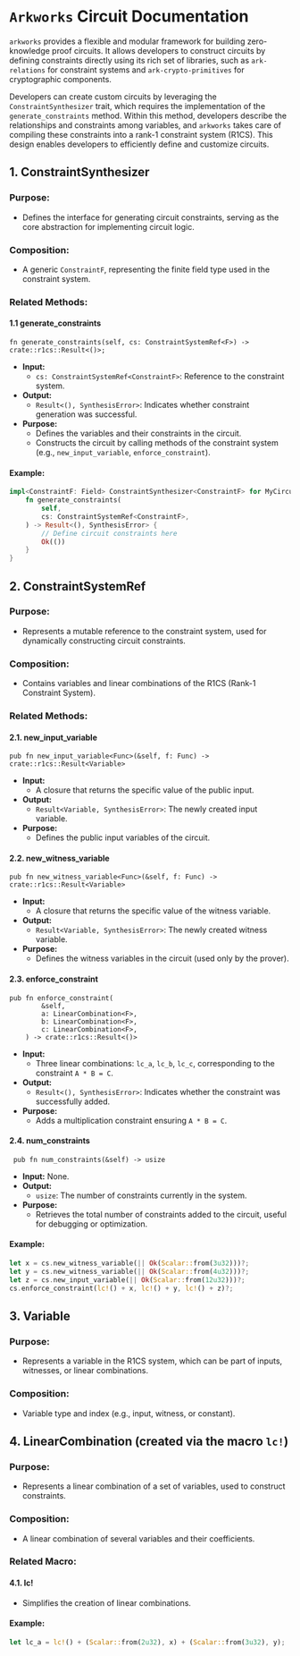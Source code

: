 # `Arkworks` Circuit Documentation
`arkworks` provides a flexible and modular framework for building zero-knowledge proof circuits. It allows developers to construct circuits by defining constraints directly using its rich set of libraries, such as `ark-relations` for constraint systems and `ark-crypto-primitives` for cryptographic components.  

Developers can create custom circuits by leveraging the `ConstraintSynthesizer` trait, which requires the implementation of the `generate_constraints` method. Within this method, developers describe the relationships and constraints among variables, and `arkworks` takes care of compiling these constraints into a rank-1 constraint system (R1CS). This design enables developers to efficiently define and customize circuits.

## 1. ConstraintSynthesizer

### Purpose:
- Defines the interface for generating circuit constraints, serving as the core abstraction for implementing circuit logic.

### Composition:
- A generic `ConstraintF`, representing the finite field type used in the constraint system.

### Related Methods:
#### 1.1 generate_constraints
```
fn generate_constraints(self, cs: ConstraintSystemRef<F>) -> crate::r1cs::Result<()>;
```
- **Input:**
  - `cs: ConstraintSystemRef<ConstraintF>`: Reference to the constraint system.
- **Output:**
  - `Result<(), SynthesisError>`: Indicates whether constraint generation was successful.
- **Purpose:**
  - Defines the variables and their constraints in the circuit.
  - Constructs the circuit by calling methods of the constraint system (e.g., `new_input_variable`, `enforce_constraint`).

#### Example:
```rust
impl<ConstraintF: Field> ConstraintSynthesizer<ConstraintF> for MyCircuit<ConstraintF> {
    fn generate_constraints(
        self,
        cs: ConstraintSystemRef<ConstraintF>,
    ) -> Result<(), SynthesisError> {
        // Define circuit constraints here
        Ok(())
    }
}
```

## 2. ConstraintSystemRef

### Purpose:
- Represents a mutable reference to the constraint system, used for dynamically constructing circuit constraints.

### Composition:
- Contains variables and linear combinations of the R1CS (Rank-1 Constraint System).

### Related Methods:
#### 2.1. new_input_variable
```
pub fn new_input_variable<Func>(&self, f: Func) -> crate::r1cs::Result<Variable>
```
- **Input:**
  - A closure that returns the specific value of the public input.
- **Output:**
  - `Result<Variable, SynthesisError>`: The newly created input variable.
- **Purpose:**
  - Defines the public input variables of the circuit.

#### 2.2. new_witness_variable
```
pub fn new_witness_variable<Func>(&self, f: Func) -> crate::r1cs::Result<Variable>
```
- **Input:**
  - A closure that returns the specific value of the witness variable.
- **Output:**
  - `Result<Variable, SynthesisError>`: The newly created witness variable.
- **Purpose:**
  - Defines the witness variables in the circuit (used only by the prover).

#### 2.3. enforce_constraint
```
pub fn enforce_constraint(
        &self,
        a: LinearCombination<F>,
        b: LinearCombination<F>,
        c: LinearCombination<F>,
    ) -> crate::r1cs::Result<()>
```
- **Input:**
  - Three linear combinations: `lc_a`, `lc_b`, `lc_c`, corresponding to the constraint `A * B = C`.
- **Output:**
  - `Result<(), SynthesisError>`: Indicates whether the constraint was successfully added.
- **Purpose:**
  - Adds a multiplication constraint ensuring `A * B = C`.

#### 2.4. num_constraints
```
 pub fn num_constraints(&self) -> usize
```
- **Input:** None.
- **Output:**
  - `usize`: The number of constraints currently in the system.
- **Purpose:**
  - Retrieves the total number of constraints added to the circuit, useful for debugging or optimization.

#### Example:
```rust
let x = cs.new_witness_variable(|| Ok(Scalar::from(3u32)))?;
let y = cs.new_witness_variable(|| Ok(Scalar::from(4u32)))?;
let z = cs.new_input_variable(|| Ok(Scalar::from(12u32)))?;
cs.enforce_constraint(lc!() + x, lc!() + y, lc!() + z)?;
```

## 3. Variable

### Purpose:
- Represents a variable in the R1CS system, which can be part of inputs, witnesses, or linear combinations.

### Composition:
- Variable type and index (e.g., input, witness, or constant).

## 4. LinearCombination (created via the macro `lc!`)

### Purpose:
- Represents a linear combination of a set of variables, used to construct constraints.

### Composition:
- A linear combination of several variables and their coefficients.

### Related Macro:
#### 4.1. lc!
- Simplifies the creation of linear combinations.

#### Example:
```rust
let lc_a = lc!() + (Scalar::from(2u32), x) + (Scalar::from(3u32), y);
```
